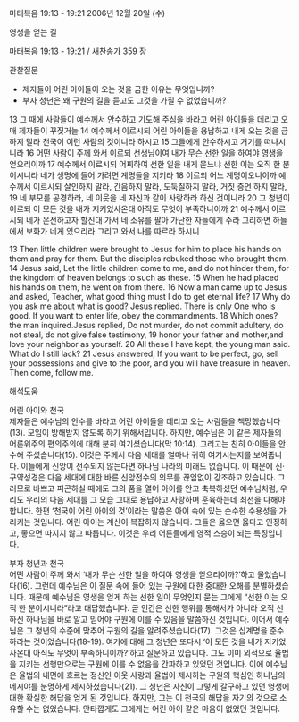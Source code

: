 마태복음 19:13 - 19:21 
2006년 12월 20일 (수)

영생을 얻는 길



마태복음 19:13 - 19:21 / 새찬송가 359 장


관찰질문
- 제자들이 어린 아이들이 오는 것을 금한 이유는 무엇입니까?
- 부자 청년은 왜 구원의 길을 듣고도 그것을 가질 수 없었습니까?

13 그 때에 사람들이 예수께서 안수하고 기도해 주심을 바라고 어린 아이들을 데리고 오매 제자들이 꾸짖거늘 14 예수께서 이르시되 어린 아이들을 용납하고 내게 오는 것을 금하지 말라 천국이 이런 사람의 것이니라 하시고 15 그들에게 안수하시고 거기를 떠나시니라 16 어떤 사람이 주께 와서 이르되 선생님이여 내가 무슨 선한 일을 하여야 영생을 얻으리이까 17 예수께서 이르시되 어찌하여 선한 일을 내게 묻느냐 선한 이는 오직 한 분이시니라 네가 생명에 들어 가려면 계명들을 지키라 18 이르되 어느 계명이오니이까 예수께서 이르시되 살인하지 말라, 간음하지 말라, 도둑질하지 말라, 거짓 증언 하지 말라, 19 네 부모를 공경하라, 네 이웃을 네 자신과 같이 사랑하라 하신 것이니라 20 그 청년이 이르되 이 모든 것을 내가 지키었사온대 아직도 무엇이 부족하니이까 21 예수께서 이르시되 네가 온전하고자 할진대 가서 네 소유를 팔아 가난한 자들에게 주라 그리하면 하늘에서 보화가 네게 있으리라 그리고 와서 나를 따르라 하시니  

13  Then little children were brought to Jesus for him to place his hands on them and pray for them. But the disciples rebuked those who brought them. 14  Jesus said, Let the little children come to me, and do not hinder them, for the kingdom of heaven belongs to such as these. 15  When he had placed his hands on them, he went on from there. 16  Now a man came up to Jesus and asked, Teacher, what good thing must I do to get eternal life? 17  Why do you ask me about what is good? Jesus replied. There is only One who is good. If you want to enter life, obey the commandments. 18  Which ones? the man inquired.Jesus replied, Do not murder, do not commit adultery, do not steal, do not give false testimony, 19  honor your father and mother,and love your neighbor as yourself. 20  All these I have kept, the young man said. What do I still lack? 21  Jesus answered, If you want to be perfect, go, sell your possessions and give to the poor, and you will have treasure in heaven. Then come, follow me.

해석도움





어린 아이와 천국  
제자들은 예수님의 안수를 바라고 어린 아이들을 데리고 오는 사람들을 책망했습니다(13). 모임이 방해받지 않도록 하기 위해서입니다. 하지만, 예수님은 이 같은 제자들의 어른위주의 편의주의에 대해 분히 여기셨습니다(막 10:14). 그리고는 친히 아이들을 안수해 주셨습니다(15). 이것은 주께서 다음 세대를 얼마나 귀히 여기시는지를 보여줍니다. 이들에게 신앙이 전수되지 않는다면 하나님 나라의 미래도 없습니다. 이 때문에 신·구약성경은 다음 세대에 대한 바른 신앙전수의 의무를 끊임없이 강조하고 있습니다. 그러므로 바쁘고 피곤하실 때에도 그의 품을 열어 아이를 안고 축복하셨던 예수님처럼, 우리도 우리의 다음 세대를 그 모습 그대로 용납하고 사랑하며 훈육하는데 최선을 다해야 합니다. 한편 ‘천국이 어린 아이의 것’이라는 말씀은 아이 속에 있는 순수한 수용성을 가리키는 것입니다. 어린 아이는 계산이 복잡하지 않습니다. 그들은 옳으면 옳다고 인정하고, 좋으면 따지지 않고 따릅니다. 이것은 우리 어른들에게 영적 스승이 되는 특징입니다.  

부자 청년과 천국  
어떤 사람이 주께 와서 ‘내가 무슨 선한 일을 하여야 영생을 얻으리이까?’하고 물었습니다(16). 그런데 예수님은 이 질문 속에 들어 있는 구원에 대한 중대한 오해를 분별하셨습니다. 때문에 예수님은 영생을 얻게 하는 선한 일이 무엇인지 묻는 그에게 “선한 이는 오직 한 분이시니라”라고 대답했습니다. 곧 인간은 선한 행위를 통해서가 아니라 오직 선하신 하나님을 바로 알고 믿어야 구원에 이를 수 있음을 말씀하신 것입니다. 이어서 예수님은 그 청년의 수준에 맞추어 구원의 길을 알려주셨습니다(17). 그것은 십계명을 준수하라는 것이었습니다(18-19). 여기에 대해 그 청년은 또다시 ‘이 모든 것을 내가 지키었사온대 아직도 무엇이 부족하니이까?’하고 질문하고 있습니다. 그도 이미 외적으로 율법을 지키는 선행만으로는 구원에 이를 수 없음을 간파하고 있었던 것입니다. 이에 예수님은 율법의 내면에 흐르는 정신인 이웃 사랑과 율법이 제시하는 구원의 핵심인 하나님의 메시야를 분명하게 제시하셨습니다(21). 그 청년은 자신이 그렇게 갈구하고 있던 영생에 대한 확실한 해답을 얻게 된 것입니다. 하지만, 그는 이 천국의 해답을 자기의 것으로 소유할 수는 없었습니다. 안타깝게도 그에게는 어린 아이 같은 마음이 없었던 것입니다.